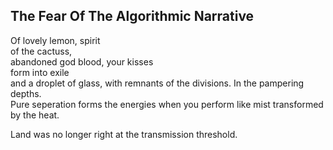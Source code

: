 The Fear Of The Algorithmic Narrative
-------------------------------------
Of lovely lemon, spirit  
of the cactuss,  
abandoned god blood, your kisses  
form into exile  
and a droplet of glass, with remnants of the divisions. In the pampering depths.  
Pure seperation forms the energies when you perform like mist transformed by the heat.  
  
Land was no longer right at the transmission threshold.  
